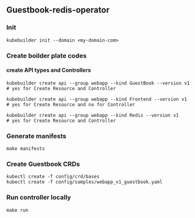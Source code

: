## Guestbook-redis-operator

### Init
```
kubebuilder init --domain <my-domain-com> 
```

### Create boilder plate codes

#### create API types and Controllers
```
kubebuilder create api --group webapp --kind GuestBook --version v1
# yes for Create Resource and Controller

kubebuilder create api --group webapp --kind Frontend --version v1
# yes for Create Resource and no for Controller

kubebuilder create api --group webapp --kind Redis --version v1
# yes for Create Resource and Controller

```

### Generate manifests
```
make manifests
```

### Create Guestbook CRDs
```
kubectl create -f config/crd/bases
kubectl create -f config/samples/webapp_v1_guestbook.yaml
```

### Run controller locally

```
make run
```

